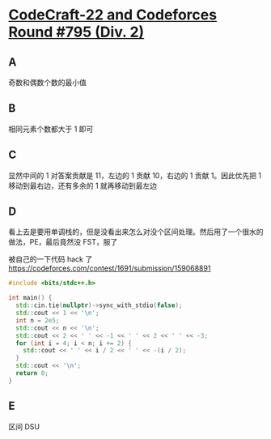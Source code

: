 # [CodeCraft-22 and Codeforces Round #795 (Div. 2)](https://codeforces.com/contest/1691)

## A

奇数和偶数个数的最小值

## B

相同元素个数都大于 1 即可

## C

显然中间的 1 对答案贡献是 11，左边的 1 贡献 10，右边的 1 贡献 1。因此优先把 1 移动到最右边，还有多余的 1 就再移动到最左边

## D

看上去是要用单调栈的，但是没看出来怎么对没个区间处理。然后用了一个很水的做法，PE，最后竟然没 FST，服了

被自己的一下代码 hack 了 <https://codeforces.com/contest/1691/submission/159068891>

``` cpp
#include <bits/stdc++.h>

int main() {
  std::cin.tie(nullptr)->sync_with_stdio(false);
  std::cout << 1 << '\n';
  int n = 2e5;
  std::cout << n << '\n';
  std::cout << 2 << ' ' << -1 << ' ' << 2 << ' ' << -3;
  for (int i = 4; i < n; i += 2) {
    std::cout << ' ' << i / 2 << ' ' << -(i / 2);
  }
  std::cout << '\n';
  return 0;
}
```

## E

区间 DSU
